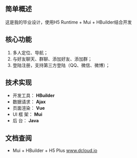 ## 简单概述
这是我的毕业设计，使用H5 Runtime + Mui + HBuilder结合开发

## 核心功能
1. 多人定位、导航；
2. 与好友聊天、群聊、添加好友、添加群；
3. 登陆注册，支持第三方登陆（QQ、微信、微博）；

## 技术实现
- 开发工具： **HBuilder**
- 数据请求： **Ajax**
- 页面渲染： **Vue**
- UI 框 架： **Mui**
- 后    台： **Java**

## 文档查阅
- Mui + HBuilder + H5 Plus <a herf="http://www.dcloud.io/">www.dcloud.io</a>
